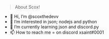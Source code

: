 > About Scox!
- 👋 Hi, I’m @scoxthedevv
- 👀 I’m interested in json; nodejs and python
- 🌱 I’m currently learning json and discord.py
- 📫 How to reach me = on discord xsaint#0001

<!---
scoxthedevv/scoxthedevv is a ✨ special ✨ repository because its `README.md` (this file) appears on your GitHub profile.
You can click the Preview link to take a look at your changes.
--->
